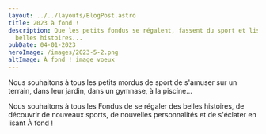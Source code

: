```yaml
---
layout: ../../layouts/BlogPost.astro
title: 2023 à fond !
description: Que les petits fondus se régalent, fassent du sport et lisent des
  belles histoires...
pubDate: 04-01-2023
heroImage: /images/2023-5-2.png
altImage: À fond ! image voeux
---
```

Nous souhaitons à tous les petits mordus de sport de s'amuser sur un terrain, dans leur jardin, dans un gymnase, à la piscine... 

Nous souhaitons à tous les Fondus de se régaler des belles histoires, de découvrir de nouveaux sports, de nouvelles personnalités et de s'éclater en lisant À fond !